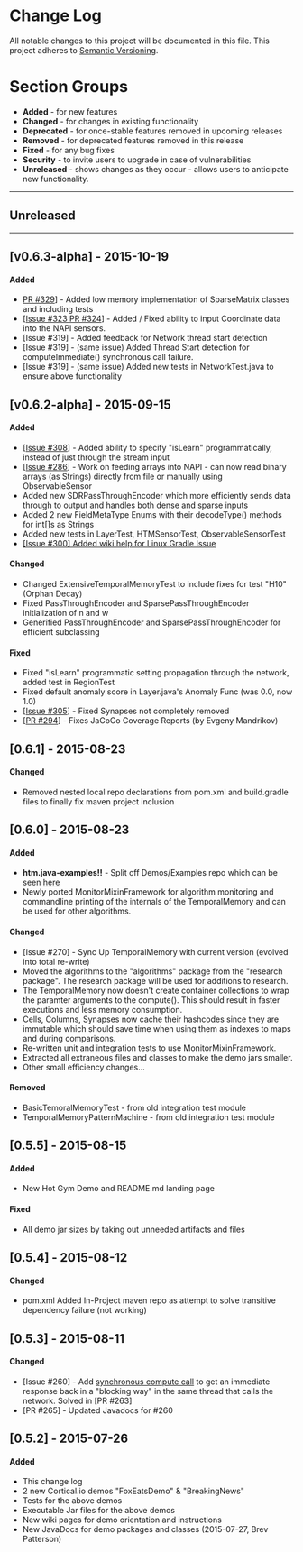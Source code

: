 # Change Log
All notable changes to this project will be documented in this file.
This project adheres to [Semantic Versioning](http://semver.org/).

# Section Groups
* **Added** - for new features
* **Changed** - for changes in existing functionality
* **Deprecated** - for once-stable features removed in upcoming releases
* **Removed** - for deprecated features removed in this release
* **Fixed** - for any bug fixes
* **Security** - to invite users to upgrade in case of vulnerabilities
* **Unreleased** - shows changes as they occur - allows users to anticipate new functionality.

***

## Unreleased

***

## [v0.6.3-alpha] - 2015-10-19
#### Added
* [PR #329](https://github.com/numenta/htm.java/pull/329)] - Added low memory implementation of SparseMatrix classes and including tests
* [[Issue #323 PR #324](https://github.com/numenta/htm.java/pull/324)] - Added / Fixed ability to input Coordinate data into the NAPI sensors.
* [Issue #319] - Added feedback for Network thread start detection
* [Issue #319] - (same issue) Added Thread Start detection for computeImmediate() synchronous call failure.
* [Issue #319] - (same issue) Added new tests in NetworkTest.java to ensure above functionality

## [v0.6.2-alpha] - 2015-09-15
#### Added
- [[Issue #308](https://github.com/numenta/htm.java/issues/308)] - Added ability to specify "isLearn" programmatically, instead of just through the stream input
- [[Issue #286](https://github.com/numenta/htm.java/issues/286)] - Work on feeding arrays into NAPI - can now read binary arrays (as Strings) directly from file or manually using ObservableSensor
- Added new SDRPassThroughEncoder which more efficiently sends data through to output and handles both dense and sparse inputs
- Added 2 new FieldMetaType Enums with their decodeType() methods for int[]s as Strings
- Added new tests in LayerTest, HTMSensorTest, ObservableSensorTest
- [[Issue #300] Added wiki help for Linux Gradle Issue](https://github.com/numenta/htm.java/wiki/Gradle---JAVA_HOME-Issue-Resolution)

#### Changed
- Changed ExtensiveTemporalMemoryTest to include fixes for test "H10" (Orphan Decay)
- Fixed PassThroughEncoder and SparsePassThroughEncoder initialization of n and w
- Generified PassThroughEncoder and SparsePassThroughEncoder for efficient subclassing

#### Fixed
- Fixed "isLearn" programmatic setting propagation through the network, added test in RegionTest
- Fixed default anomaly score in Layer.java's Anomaly Func (was 0.0, now 1.0)
- [[Issue #305](https://github.com/numenta/htm.java/issues/305)] - Fixed Synapses not completely removed
- [[PR #294](https://github.com/numenta/htm.java/pull/294)] - Fixes JaCoCo Coverage Reports (by Evgeny Mandrikov)

## [0.6.1] - 2015-08-23
#### Changed
- Removed nested local repo declarations from pom.xml and build.gradle files to finally fix maven project inclusion

## [0.6.0] - 2015-08-23
#### Added
- **htm.java-examples!!** - Split off Demos/Examples repo which can be seen [here](https://github.com/nument/htm.java-examples)
- Newly ported MonitorMixinFramework for algorithm monitoring and commandline printing of the internals of the TemporalMemory and can be used for other algorithms.

#### Changed
- [Issue #270] - Sync Up TemporalMemory with current version (evolved into total re-write)
- Moved the algorithms to the "algorithms" package from the "research package". The research package will be used for additions to research.
- The TemporalMemory now doesn't create container collections to wrap the paramter arguments to the compute(). This should result in faster executions and less memory consumption.
- Cells, Columns, Synapses now cache their hashcodes since they are immutable which should save time when using them as indexes to maps and during comparisons.
- Re-written unit and integration tests to use MonitorMixinFramework.
- Extracted all extraneous files and classes to make the demo jars smaller.
- Other small efficiency changes...


#### Removed
- BasicTemoralMemoryTest - from old integration test module
- TemporalMemoryPatternMachine - from old integration test module

## [0.5.5] - 2015-08-15
#### Added
- New Hot Gym Demo and README.md landing page

#### Fixed
- All demo jar sizes by taking out unneeded artifacts and files

## [0.5.4] - 2015-08-12
#### Changed
- pom.xml Added In-Project maven repo as attempt to solve transitive dependency failure (not working)

## [0.5.3] - 2015-08-11
#### Changed
- [Issue #260] - Add [synchronous compute call](https://github.com/numenta/htm.java/issues/260) to get an immediate response back in a "blocking way" in the same thread that calls the network. Solved in [PR #263]
- [PR #265] - Updated Javadocs for #260

## [0.5.2] - 2015-07-26
#### Added 
- This change log 
- 2 new Cortical.io demos "FoxEatsDemo" & "BreakingNews"
- Tests for the above demos
- Executable Jar files for the above demos
- New wiki pages for demo orientation and instructions
- New JavaDocs for demo packages and classes (2015-07-27, Brev Patterson)
